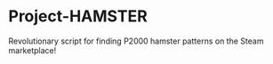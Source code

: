 # Project-HAMSTER
Revolutionary script for finding P2000 hamster patterns on the Steam marketplace!
